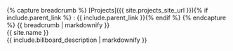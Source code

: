 <div class="billboard--wrapper project-header--wrapper">
<div class="billboard--container">

<div class="billboard--icon-container" style="background-image: url(img/project-icon-large.png);">
</div>

<div class="container-fluid">
<div class="row-fluid">
<div class="span7">
<div class="content--title">
{% capture breadcrumb %}
[Projects]({{ site.projects_site_url }}){% if include.parent_link %} : {{ include.parent_link }}{% endif %}
{% endcapture %}
{{ breadcrumb | markdownify }}
</div>

<div class="project--title">{{ site.name }}
<div class="project--links--container">
<a href="{{ site.github_repo_url }}" class="project-link">
<i class="icon-github"></i>
</a>
<a href="{{ site.forum }}" class="project-link project-link-forum">
<div class="spring-icon spring-icon-forum"></div>
</a>
</div>
</div>

<div class="project--description">
{{ include.billboard_description | markdownify }}
</div>
</div>
</div>
</div>
</div>
</div>
